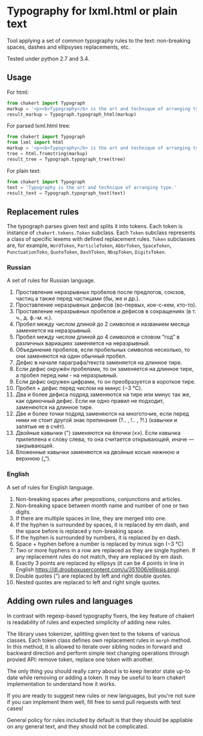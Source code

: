 # Typography for lxml.html or plain text

Tool applying a set of common typography rules to the text:
non-breaking spaces, dashes and ellipsyses replacements, etc.


Tested under python 2.7 and 3.4.

## Usage

For html:

```python
from chakert import Typograph
markup = '<p><b>Typography</b> is the art and technique of arranging type.</p>'
result_markup = Typograph.typograph_html(markup)
```

For parsed lxml.html tree:

```python
from chakert import Typograph
from lxml import html
markup = '<p><b>Typography</b> is the art and technique of arranging type.</p>'
tree = html.fromstring(markup)
result_tree = Typograph.typograph_tree(tree)
```

For plain text:

```python
from chakert import Typograph
text = 'Typography is the art and technique of arranging type.'
result_text = Typograph.typograph_text(text)
```

## Replacement rules

The typograph parses given text and splits it into tokens. 
Each token is instance of `chakert.tokens.Token` subclass.
Each `Token` subclass represents a class of specific lexems with
defined replacement rules. `Token` subclasses are, for example, 
`WordToken`, `ParticleToken`, `AbbrToken`, `SpaceToken`,
`PunctuationTokn`, `QuoteToken`, `DashToken`,
`NbspToken`, `DigitsToken`.

### Russian

A set of rules for Russian language.

1. Проставление неразрывных пробелов после предлогов, союзов, частиц а также перед частицами (бы, же и др.).
2. Проставление неразрывных дефисов (во-первых, кое-с-кем, кто-то).
3. Проставление неразрывных пробелов и дефисов в сокращениях (в т. ч., д. ф.-м. н.).
4. Пробел между числом длиной до 2 символов и названием месяца заменяется на неразрывный.
5. Пробел между числом длиной до 4 символов и словом “год” в различных вариациях заменяется на неразрывный.
6. Объединение пробелов, если пробельных символов несколько, то они заменяются на один обычный пробел.
7. Дефис в начале параграфа/текста заменяется на длинное тире.
8. Если дефис окружён пробелами, то он заменяется на длинное тире, а пробел перед ним - на неразрывный.
9. Если дефис окружен цифрами, то он преобразуется в короткое тире.
10. Пробел + дефис перед числом на минус (−3 °C).
11. Два и более дефиса подряд заменяются на тире или минус так же, как одиночный дефис. Если ни одно правил не подходит, заменяются на длинное тире.
12. Две и более точки подряд заменяются на многоточие, если перед ними не стоит другой знак препинания (?.. , !.. , ?!.) (кавычки и запятые не в счёт).
13. Двойные кавычки (") заменяются на ёлочки («»). Если кавычка прилеплена к слову слева, то она считается открывающей, иначе — закрывающей.
14. Вложенные кавычки заменяются на двойные косые нижнюю и верхнюю („“).

### English

A set of rules for English language.

1. Non-breaking spaces after prepositions, conjunctions and articles.
2. Non-breaking space between month name and number of one or two digits.
3. If there are multiple spaces in line, they are merged into one.
4. If the hyphen is surrounded by spaces, it is replaced by em dash, and the space before is replaced y non-breaking space.
5. If the hyphen is surrounded by numbers, it is replaced by en dash.
6. Space + hyphen before a number is replaced by minus sign (−3 °C)
7. Two or more hyphens in a row are replaced as they are single hyphen. If any replacement rules do not match, they are replaced by em dash.
8. Exactly 3 points are replaced by ellipsys (it can be 4 points in line in English https://dl.dropboxusercontent.com/u/351006/ellipsis.png).
9. Double quotes (") are replaced by left and right double quotes.
10. Nested quotes are replaced to left and right single quotes.

## Adding own rules and languages

In contrast with regexp-based typography fixers, the key feature of chakert is readability of
rules and expected simplicity of adding new rules.

The library uses tokenizer, splitting given text to the tokens of various classes. Each token
class defines own replacement rules in `morph` method. In this method, it is allowed to iterate
over sibling nodes in forward and backward direction and perform simple text changing operations
through provied API: remove token, replace one token with another.

The only thing you should really carry about is to keep iterator state up-to date while removing
or adding a token. It may be useful to learn chakert implementation to understand how it works.

If you are ready to suggest new rules or new languages, but you're not sure if you can implement
them well, fill free to send pull requests with test cases!

General policy for rules included by default is that they should be appliable on any general text,
and they should not be complicated.


